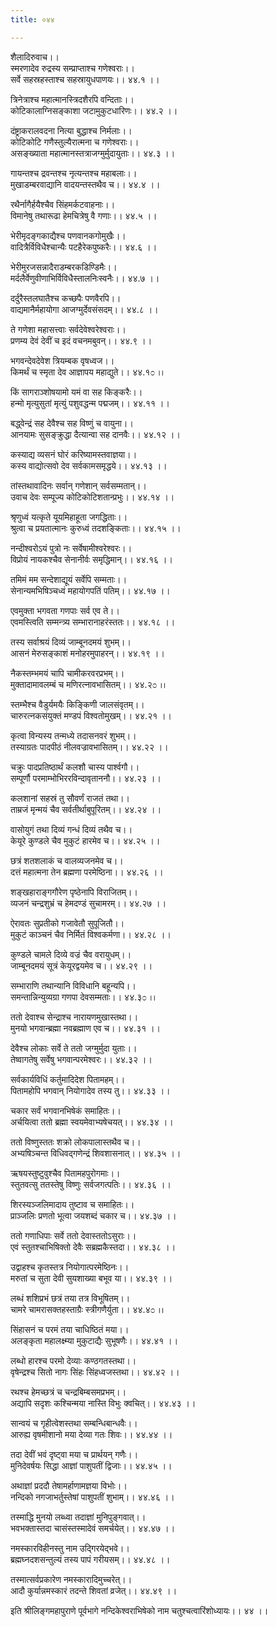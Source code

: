```yaml
---
title: ०४४

---
```

शैलादिरुवाच।।  
स्मरणादेव रुद्रस्य सम्प्राप्ताश्च गणेश्वराः।।  
सर्वे सहस्रहस्ताश्च सहस्रायुधपाणयः।। ४४.१ ।।  
  
त्रिनेत्राश्च महात्मानस्त्रिदशैरपि वन्दिताः।।  
कोटिकालाग्निसङ्काशा जटामुकुटधारिणः।। ४४.२ ।।  
  
दंष्ट्राकरालवदना नित्या बुद्धाश्च निर्मलाः।।  
कोटिकोटि गणैस्तुल्यैरात्मना च गणेश्वराः।।  
असङ्ख्याता महात्मानस्तत्राजग्मुर्मुदायुताः।। ४४.३ ।।  
  
गायन्तश्च द्रवन्तश्च नृत्यन्तश्च महाबलाः।।  
मुखाडम्बरवाद्यानि वादयन्तस्तथैव च।। ४४.४ ।।  
  
रथैर्नागैर्हयैश्चैव सिंहमर्कटवाहनाः।।  
विमानेषु तथारूढा हेमचित्रेषु वै गणाः।। ४४.५ ।।  
  
भेरीमृदङ्गकाद्यैश्च पणवानकगोमुखैः।।  
वादित्रैर्विविधैश्चान्यैः पटहैरेकपुष्करैः।। ४४.६ ।।  
  
भेरीमुरजसन्नादैराडम्बरकडिण्डिमैः।।  
मर्दलैर्वेणुवीणाभिर्विविधैस्तालनिःस्वनैः।। ४४.७ ।।  
  
दर्दुरैस्तलघातैश्च कच्छपैः पणवैरपि।।  
वाद्यमानैर्महायोगा आजग्मुर्देवसंसदम्।। ४४.८ ।।  
  
ते गणेशा महासत्त्वाः सर्वदेवेश्वरेश्वराः।।  
प्रणम्य देवं देवीं च इदं वचनमबुवन्।। ४४.९ ।।  
  
भगवन्देवदेवेश त्रियम्बक वृषध्वज।।  
किमर्थं च स्मृता देव आज्ञापय महाद्युते।। ४४.१೦ ।।  
  
किं सागराञ्शोषयामो यमं वा सह किङ्करैः।।  
हन्मो मृत्युसुतां मृत्युं पशुवद्धन्म पद्मजम्।। ४४.११ ।।  
  
बद्ध्वेन्द्रं सह देवैश्च सह विष्णुं च वायुना।।  
आनयामः सुसङ्क्रुद्धा दैत्यान्वा सह दानवैः।। ४४.१२ ।।  
  
कस्याद्य व्यसनं घोरं करिष्यामस्तवाज्ञया।।  
कस्य वाद्योत्सवो देव सर्वकामसमृद्धये।। ४४.१३ ।।  
  
तांस्तथावादिनः सर्वान् गणेशान् सर्वसम्मतान्।।  
उवाच देवः सम्पूज्य कोटिकोटिशतान्प्रभुः।। ४४.१४ ।।  
  
श्रृणुध्वं यत्कृते यूयमिहाहूता जगद्धिताः।।  
श्रुत्वा च प्रयतात्मानः कुरुध्वं तदशङ्किताः।। ४४.१५ ।।  
  
नन्दीश्वरोऽयं पुत्रो नः सर्वेषामीश्वरेश्वरः।।  
विप्रोयं नायकश्चैव सेनानीर्वः समृद्धिमान्।। ४४.१६ ।।  
  
तमिमं मम सन्देशाद्यूयं सर्वेपि सम्मताः।।  
सेनान्यमभिषिञ्चध्वं महायोगपतिं पतिम्।। ४४.१७ ।।  
  
एवमुक्ता भगवता गणपाः सर्व एव ते।।  
एवमस्त्विति सम्मन्त्र्य सम्भारानाहरंस्ततः।। ४४.१८ ।।  
  
तस्य सर्वाश्रयं दिव्यं जाम्बूनदमयं शुभम्।।  
आसनं मेरुसङ्काशं मनोहरमुपाहरन्।। ४४.१९ ।।  
  
नैकस्तम्भमयं चापि चामीकरवरप्रभम्।।  
मुक्तादामावलम्बं च मणिरत्नावभासितम्।। ४४.२೦ ।।  
  
स्तम्भैश्च वैडुर्यमयैः किङ्किणी जालसंवृतम्।।  
चारुरत्नकसंयुक्तं मण्डपं विश्वतोमुखम्।। ४४.२१ ।।  
  
कृत्वा विन्यस्य तन्मध्ये तदासनवरं शुभम्।।  
तस्याग्रतः पादपीठं नीलवज्रावभासितम्।। ४४.२२ ।।  
  
चक्रुः पादप्रतिष्ठार्थं कलशौ चास्य पार्श्वगौ।।  
सम्पूर्णौ परमाम्भोभिररविन्दावृताननौ।। ४४.२३ ।।  
  
कलशानां सहस्रं तु सौवर्णं राजतं तथा।।  
ताम्रजं मृन्मयं चैव सर्वतीर्थाबुपूरितम्।। ४४.२४ ।।  
  
वासोयुगं तथा दिव्यं गन्धं दिव्यं तथैव च।।  
केयूरे कुण्डले चैव मुकुटं हारमेव च।। ४४.२५ ।।  
  
छत्रं शतशलाकं च वालव्यजनमेव च।।  
दत्तं महात्मना तेन ब्रह्मणा परमेष्ठिना।। ४४.२६ ।।  
  
शङ्खहाराङ्गगौरेण पृष्ठेनापि विराजितम्।।  
व्यजनं चन्द्रशुभ्रं च हेमदण्डं सुचामरम्।। ४४.२७ ।।  
  
ऐरावतः सुप्रतीको गजावेतौ सुपूजितौ।।  
मुकुटं काञ्चनं चैव निर्मितं विश्वकर्मणा।। ४४.२८ ।।  
  
कुण्डले चामले दिव्ये वज्रं चैव वरायुधम्।।  
जाम्बूनदमयं सूत्रं केयूरद्वयमेव च।। ४४.२९ ।।  
  
सम्भाराणि तथान्यानि विविधानि बहून्यपि।।  
समन्तान्निन्युव्यग्रा गणपा देवसम्मताः।। ४४.३೦ ।।  
  
ततो देवाश्च सेन्द्राश्च नारायणमुखास्तथा।।  
मुनयो भगवान्ब्रह्मा नवब्रह्माण एव च।। ४४.३१ ।।  
  
देवैश्च लोकाः सर्वे ते ततो जग्मुर्मुदा युताः।।  
तेष्वागतेषु सर्वेषु भगवान्परमेश्वरः।। ४४.३२ ।।  
  
सर्वकार्यविधिं कर्तुमादिदेश पितामहम्।।  
पितामहोपि भगवान् नियोगादेव तस्य तु।। ४४.३३ ।।  
  
चकार सर्वं भगवानभिषेकं समाहितः।।  
अर्चयित्वा ततो ब्रह्मा स्वयमेवाभ्यषेचयत्।। ४४.३४ ।।  
  
ततो विष्णुस्ततः शक्रो लोकपालास्तथैव च।।  
अभ्यषिञ्चन्त विधिवद्गणेन्द्रं शिवशासनात्।। ४४.३५ ।।  
  
ऋषयस्तुष्टुवुश्चैव पितामहपुरोगमाः।।  
स्तुतवत्सु ततस्तेषु विष्णुः सर्वजगत्पतिः।। ४४.३६ ।।  
  
शिरस्यञ्जलिमादाय तुष्टाव च समाहितः।।  
प्राञ्जलिः प्रणतो भूत्वा जयशब्दं चकार च।। ४४.३७ ।।  
  
ततो गणाधिपाः सर्वे ततो देवास्ततोऽसुराः।।  
एवं स्तुतश्चाभिषिक्तो देवैः सब्रह्मकैस्तदा।। ४४.३८ ।।  
  
उद्वाहश्च कृतस्तत्र नियोगात्परमेष्ठिनः।।  
मरुतां च सुता देवी सुयशाख्या बभूव या।। ४४.३९ ।।  
  
लब्धं शशिप्रभं छत्रं तया तत्र विभूषितम्।।  
चामरे चामरासक्तहस्ताग्रैः स्त्रीगणैर्युता।। ४४.४೦ ।।  
  
सिंहासनं च परमं तया चाधिष्ठितं मया।।  
अलङ्कृता महालक्ष्म्या मुकुटाद्यैः सुभूषणैः।। ४४.४१ ।।  
  
लब्धो हारश्च परमो देव्याः कण्ठगतस्तथा।।  
वृषेन्द्रश्च सितो नागः सिंहः सिंहध्वजस्तथा।। ४४.४२ ।।  
  
रथश्च हेमच्छत्रं च चन्द्रबिम्बसमप्रभम्।।  
अद्यापि सदृशः कश्चिन्मया नास्ति विभुः क्वचित्।। ४४.४३ ।।  
  
सान्वयं च गृहीत्वेशस्तथा सम्बन्धिबान्धवैः।।  
आरुह्य वृषमीशानो मया देव्या गतः शिवः।। ४४.४४ ।।  
  
तदा देवीं भवं दृष्ट्वा मया च प्रार्थयन् गणैः।।  
मुनिदेवर्षयः सिद्धा आज्ञां पाशुपतीं द्विजाः।। ४४.४५ ।।  
  
अथाज्ञां प्रददौ तेषामर्हाणामज्ञया विभोः।।  
नन्दिको नगजाभर्तुस्तेषां पाशुपतीं शुभाम्।। ४४.४६ ।।  
  
तस्माद्धि मुनयो लब्ध्वा तदाज्ञां मुनिपुङ्गवात्।।  
भवभक्तास्तदा चासंस्तस्मादेवं समर्चयेत्।। ४४.४७ ।।  
  
नमस्कारविहीनस्तु नाम उद्गिरयेद्भवे।।  
ब्रह्मघ्नदशसन्तुल्यं तस्य पापं गरीयसम्।। ४४.४८ ।।  
  
तस्मात्सर्वप्रकारेण नमस्कारादिमुच्चरेत्।।  
आदौ कुर्यान्नमस्कारं तदन्ते शिवतां व्रजेत्।। ४४.४९ ।।  
  
इति श्रीलिङ्गमहापुराणे पूर्वभागे नन्दिकेश्वराभिषेको नाम चतुश्चत्वारिंशोध्यायः।। ४४ ।।